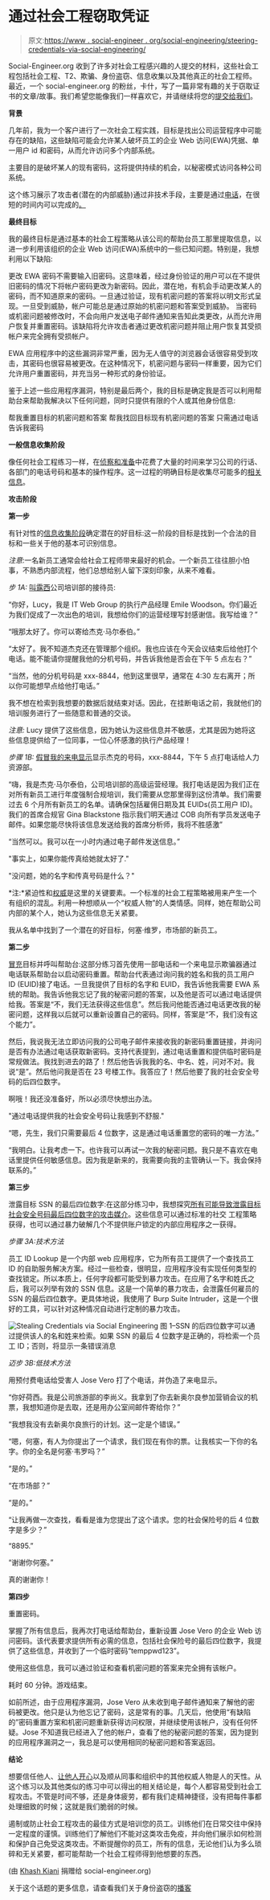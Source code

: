 # 通过社会工程窃取凭证

> 原文:[https://www . social-engineer . org/social-engineering/steering-credentials-via-social-engineering/](https://www.social-engineer.org/social-engineering/stealing-credentials-via-social-engineering/)

Social-Engineer.org 收到了许多对社会工程感兴趣的人提交的材料，这些社会工程包括社会工程、T2、欺骗、身份盗窃、信息收集以及其他真正的社会工程师。最近，一个 social-engineer.org 的粉丝，卡什，写了一篇非常有趣的关于窃取证书的文章/故事。我们希望您能像我们一样喜欢它，并请继续将您的[提交给我们](/cdn-cgi/l/email-protection#44272b2a30362d2631302104372b272d252869212a232d2a2121366a2b3623)。

**背景**

几年前，我为一个客户进行了一次社会工程实践，目标是找出公司运营程序中可能存在的缺陷，这些缺陷可能会允许某人破坏员工的企业 Web 访问(EWA)凭据、单一用户 id 和密码，从而允许访问多个内部系统。

主要目的是破坏某人的现有密码，这将提供持续的机会，以秘密模式访问各种公司系统。

这个练习展示了攻击者(潜在的内部威胁)通过非技术手段，主要是通过[电话](https://www.social-engineer.org/framework/general-discussion/common-attacks/phone/)，在很短的时间内可以完成的[。](https://www.social-engineer.org/framework/general-discussion/typical-goals/)

**最终目标**

我的最终目标是通过基本的社会工程策略从该公司的帮助台员工那里提取信息，以进一步利用该组织的企业 Web 访问(EWA)系统中的一些已知问题。特别是，我想利用以下缺陷:

更改 EWA 密码不需要输入旧密码。这意味着，经过身份验证的用户可以在不提供旧密码的情况下将帐户密码更改为新密码。因此，潜在地，有机会手动更改某人的密码，而不知道原来的密码。一旦通过验证，现有机密问题的答案将以明文形式呈现。一旦受到威胁，帐户可能总是通过原始的机密问题和答案受到威胁。
当密码或机密问题被修改时，不会向用户发送电子邮件通知来告知此类更改，从而允许用户恢复并重置密码。该缺陷将允许攻击者通过更改机密问题并阻止用户恢复其受损帐户来完全拥有受损帐户。

EWA 应用程序中的这些漏洞非常严重，因为无人值守的浏览器会话很容易受到攻击，其密码也很容易被更改。在这种情况下，机密问题与密码一样重要，因为它们允许用户重置密码，并充当另一种形式的身份验证。

鉴于上述一些应用程序漏洞，特别是最后两个，我的目标是确定我是否可以利用帮助台来帮助我解决以下任何问题，同时只提供有限的个人或其他身份信息:

帮我重置目标的机密问题和答案
帮我找回目标现有机密问题的答案
只需通过电话告诉我密码

**一般信息收集阶段**

像任何社会工程练习一样，在[侦察和准备](https://www.social-engineer.org/framework/information-gathering/physical-methods-of-information-gathering/)中花费了大量的时间来学习公司的行话、各部门的电话号码和基本的操作程序。这一过程的明确目标是收集尽可能多的[相关信息](https://www.social-engineer.org/newsletter/Social-Engineer.Org%20Newsletter%20Vol.%2004%20Iss.%2043.htm)。

**攻击阶段**

**第一步**

有针对性的[信息收集阶段](https://www.social-engineer.org/framework/information-gathering/)确定潜在的好目标:这一阶段的目标是找到一个合法的目标和一些关于他的基本可识别信息。

*注意*:一名新员工通常会给社会工程师带来最好的机会。一个新员工往往胆小怕事，不熟悉内部流程，他们总想给别人留下深刻印象，从来不难看。

*步 1A:* [叫露西](https://www.social-engineer.org/framework/general-discussion/common-attacks/phone/)公司培训部的接待员:

“你好，Lucy，我是 IT Web Group 的执行产品经理 Emile Woodson。你们最近为我们促成了一次出色的培训，我想给你们的运营经理写封感谢信。我写给谁？”

“哦那太好了。你可以寄给杰克·马尔泰伯。”

“太好了。我不知道杰克还在管理那个组织。我也应该在今天会议结束后给他打个电话。能不能请你提醒我他的分机号码，并告诉我他是否会在下午 5 点左右？”

“当然，他的分机号码是 xxx-8844，他到这里很早，通常在 4:30 左右离开；所以你可能想早点给他打电话。”

我不想在检索到我想要的数据后就结束对话。因此，在挂断电话之前，我就他们的培训服务进行了一些随意和普通的交谈。

*注意:* Lucy 提供了这些信息，因为她认为这些信息并不敏感，尤其是因为她将这些信息提供给了一位同事，一位心怀感激的执行产品经理！

*步骤 1B:* [假冒我的来电显示](https://www.social-engineer.org/framework/se-tools/phone/caller-id-spoofing/)显示杰克的号码，xxx-8844，下午 5 点打电话给人力资源部。

“嗨，我是杰克·马尔泰伯，公司培训部的高级运营经理。我打电话是因为我们正在对所有新员工进行年度强制合规培训，我们需要从您那里得到这份清单。我们需要过去 6 个月所有新员工的名单。请确保包括雇佣日期及其 EUIDs(员工用户 ID)。我们的首席合规官 Gina Blackstone 指示我们明天通过 COB 向所有学员发送电子邮件。如果您能尽快将该信息发送给我的首席分析师，我将不胜感激”

“当然可以。我可以在一小时内通过电子邮件发送信息。”

"事实上，如果你能传真给她就太好了."

"没问题，她的名字和传真号码是什么？"

*注:*紧迫性和[权威](https://www.social-engineer.org/framework/influencing-others/influence-tactics/authority/)是这里的关键要素。一个标准的社会工程策略被用来产生一个有组织的混乱。利用一种想顺从一个“权威人物”的人类情感。同样，她在帮助公司内部的某个人，她认为这些信息无关紧要。

我从名单中找到了一个潜在的好目标，何塞·维罗，市场部的新员工。

**第二步**

[冒充](https://www.social-engineer.org/framework/general-discussion/common-attacks/tech-support/)目标并呼叫帮助台:这部分练习首先使用一部电话和一个来电显示欺骗器通过电话联系帮助台以启动密码重置。帮助台代表通过询问我的姓名和我的员工用户 ID (EUID)接了电话。一旦我提供了目标的名字和 EUID，我告诉他我需要 EWA 系统的帮助。我告诉他我忘记了我的秘密问题的答案，以及他是否可以通过电话提供给我。答案是“不，我们无法获得这些信息”。然后我问他能否通过电话更改我的秘密问题，这样我以后就可以重新设置自己的密码。同样，答案是“不，我们没有这个能力”。

然后，我说我无法立即访问我的公司电子邮件来接收我的新密码重置链接，并询问是否有办法通过电话获取新密码。支持代表提到，通过电话重置和提供临时密码是常规做法。我找到进去的路了！然后他告诉我我的名、中名、姓，问对不对。我说“是”。然后他问我是否在 23 号楼工作。我答应了！然后他要了我的社会安全号码的后四位数字。

啊哦！我还没准备好，所以必须尽快想出办法。

"通过电话提供我的社会安全号码让我感到不舒服."

“嗯，先生，我们只需要最后 4 位数字，这是通过电话重置您的密码的唯一方法。”

“我明白。让我考虑一下。也许我可以再试一次我的秘密问题。我只是不喜欢在电话里提供任何敏感信息。因为我是新来的，我需要向我的主管确认一下。我会保持联系的。”

**第三步**

泄露目标 SSN 的最后四位数字:在这部分练习中，我想探究[所有可能导致泄露目标社会安全号码最后四位数字的攻击媒介](https://www.social-engineer.org/framework/attack-vectors/)。这些信息可以通过标准的社交
工程策略获得，也可以通过暴力破解几个不提供账户锁定的内部应用程序之一获得。

*步骤 3A:技术方法*

员工 ID Lookup 是一个内部 web 应用程序，它为所有员工提供了一个查找员工 ID 的自助服务解决方案。经过一些检查，很明显，应用程序没有实现任何类型的查找锁定。所以本质上，任何字段都可能受到暴力攻击。在应用了名字和姓氏之后，我可以列举有效的 SSN 信息。这是一个简单的暴力攻击，会泄露任何雇员的 SSN 的最后四位数字。更具体地说，我使用了 Burp Suite Intruder，这是一个很好的工具，可以针对这种情况自动进行定制的暴力攻击。

![ Stealing Credentials via Social Engineering](../Images/019fe0d6967592845628ab5e107fb7f1.png)
图 1–SSN 的后四位数字可以通过提供该人的名和姓来检索。如果 SSN 的最后 4 位数字是正确的，将检索一个员工 ID；否则，将显示一条错误消息

*迈步 3B:低技术方法*

用预付费电话给受害人 Jose Vero 打了个电话，并伪造了来电显示。

“你好荷西。我是公司旅游部的李尚义。我拿到了你去新奥尔良参加营销会议的机票，我想知道你是去取，还是用办公室间邮件寄给你？”

“我想我没有去新奥尔良旅行的计划。这一定是个错误。”

“嗯，何塞，有人为你提出了一个请求，我们现在有你的票。让我核实一下你的名字。你的全名是何塞·韦罗吗？”

“是的。”

“在市场部？”

“是的。”

“让我再做一次查找，看看是谁为您提出了这个请求。您的社会保险号的后 4 位数字是多少？”

“8895.”

“谢谢你何塞。”

真的谢谢你！

**第四步**

重置密码。

掌握了所有信息后，我再次打电话给帮助台，重新设置 Jose Vero 的企业 Web 访问密码。该代表要求提供所有必需的信息，包括社会保险号的最后四位数字，我提供了这些信息，并收到了一个临时密码“temppwd123”。

使用这些信息，我可以通过验证和查看机密问题的答案来完全拥有该帐户。

耗时 60 分钟。游戏结束。

如前所述，由于应用程序漏洞，Jose Vero 从未收到电子邮件通知来了解他的密码被更改。他只是认为他忘记了密码，这是常有的事。几天后，他使用“有缺陷的”密码重置方案和机密问题重新获得访问权限，并继续使用该帐户，没有任何怀疑。Jose 不知道我已经进入了他的帐户，查看了他的秘密问题的答案，因为提到的应用程序漏洞之一，我总是可以使用相同的秘密问题和答案返回。

**结论**

想要信任他人、[让他人开心](https://www.social-engineer.org/framework/influencing-others/influence-tactics/liking/)以及顺从同事和组织中的其他权威人物是人的天性。从这个练习以及其他类似的练习中可以得出的相关结论是，每个人都容易受到社会工程攻击。不管是时间不够，还是身体疲劳，都有我们走精神捷径，没有把每件事都处理细致的时候；这就是我们脆弱的时候。

遏制或防止社会工程攻击的最佳方式是培训您的员工。训练他们在日常交往中保持一定程度的谨慎。训练他们了解他们不能对这类攻击免疫，并向他们展示如何检测和保护自己免受这类攻击。不断提醒你的员工，所有的信息，无论他们认为多么琐碎和无关紧要，都可能帮助一个社会工程师得到他想要的东西。

(由 [Khash Kiani](https://www.social-engineer.org/blog/aboutus/) 捐赠给 social-engineer.org)

关于这个话题的更多信息，请查看我们关于身份盗窃的[播客](https://www.social-engineer.org/podcast/episode-008-the-social-engineering-zero-day-revealed/)